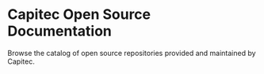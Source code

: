 # Capitec Open Source Documentation

Browse the catalog of open source repositories provided and maintained by Capitec.